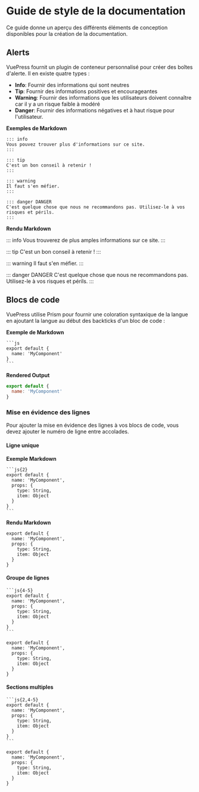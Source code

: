 # Guide de style de la documentation

Ce guide donne un aperçu des différents éléments de conception disponibles pour la création de la documentation.

## Alerts

VuePress fournit un plugin de conteneur personnalisé pour créer des boîtes d'alerte. Il en existe quatre types :

- **Info**: Fournir des informations qui sont neutres
- **Tip**: Fournir des informations positives et encourageantes
- **Warning**: Fournir des informations que les utilisateurs doivent connaître car il y a un risque faible à modéré
- **Danger**: Fournir des informations négatives et à haut risque pour l'utilisateur.

**Exemples de Markdown**

```
::: info
Vous pouvez trouver plus d'informations sur ce site.
:::

::: tip
C'est un bon conseil à retenir !
:::

::: warning
Il faut s'en méfier.
:::

::: danger DANGER
C'est quelque chose que nous ne recommandons pas. Utilisez-le à vos risques et périls.
:::
```

**Rendu Markdown**

::: info
Vous trouverez de plus amples informations sur ce site.
:::

::: tip
C'est un bon conseil à retenir !
:::

::: warning
Il faut s'en méfier.
:::

::: danger DANGER
C'est quelque chose que nous ne recommandons pas. Utilisez-le à vos risques et périls.
:::

## Blocs de code

VuePress utilise Prism pour fournir une coloration syntaxique de la langue en ajoutant la langue au début des backticks d'un bloc de code :

**Exemple de Markdown**

````
```js
export default {
  name: 'MyComponent'
}
```
````

**Rendered Output**
```js
export default {
  name: 'MyComponent'
}
```

### Mise en évidence des lignes

Pour ajouter la mise en évidence des lignes à vos blocs de code, vous devez ajouter le numéro de ligne entre accolades.

#### Ligne unique

**Exemple Markdown**

````
```js{2}
export default {
  name: 'MyComponent',
  props: {
    type: String,
    item: Object
  }
}
```
````

**Rendu Markdown**

```js{2}
export default {
  name: 'MyComponent',
  props: {
    type: String,
    item: Object
  }
}
```

#### Groupe de lignes

````
```js{4-5}
export default {
  name: 'MyComponent',
  props: {
    type: String,
    item: Object
  }
}
```
````

```js{4-5}
export default {
  name: 'MyComponent',
  props: {
    type: String,
    item: Object
  }
}
```

#### Sections multiples

````
```js{2,4-5}
export default {
  name: 'MyComponent',
  props: {
    type: String,
    item: Object
  }
}
```
````

```js{2,4-5}
export default {
  name: 'MyComponent',
  props: {
    type: String,
    item: Object
  }
}
```
